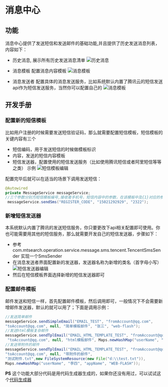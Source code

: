 # 消息中心

## 功能
消息中心提供了发送短信和发送邮件的基础功能,并且提供了历史发送消息列表，内容如下：
- 历史消息, 展示所有历史发送消息清单
![历史消息](./img/messageCenter/message.jpg)

- 消息模板 配置消息内容模板
![消息模板](./img/messageCenter/message-template.jpg)
- 消息发送者 配置具体的消息发送服务，比如系统默认内置了腾讯云的短信发送api作为短信发送服务，当然你可以配置自己的
![消息模板](./img/messageCenter/message-sender.jpg)

## 开发手册

###  配置新的短信模板
比如用户注册的时候需要发送短信验证码，那么就需要配置短信模板，短信模板的关键内容有三个
- 短信编码，用于发送短信的时候做模板标识
- 内容，发送的短信内容模板
- 短信发送器，配置使用的短信发送服务（比如使用腾讯短信或者阿里短信等等之类）
示例
![短信模板编辑](./img/messageCenter/message-template-add.jpg)

配置完毕后就可以在适当的场景下调用发送短信：
```java
@Autowired
private MessageService messageService;
//三个参数分别为短信模板编号,接收者手机号，短信内容中的参数，在该模板中及{1}对应的参数
 messageService.sendSms("REGISTER_CODE", "15021292929", "2322");
```
### 新增短信发送器
本系统默认内置了腾讯的发送短信服务，你只要更改下api相关配置即可使用。你也可能需要用其他的短信服务，那么就需要开发自己的短信发送器，步骤如下：
- 参考com.mtsearch.operation.service.message.sms.tencent.TencentSmsSender 实现一个SmsSender
- 在消息发送者界面配置新的发送器，发送器名称为新增的类名（首字母小写）
![短信发送器编辑](./img/messageCenter/message-sender-add.jpg)
- 然后在短信模板界面选择新增的短信发送器即可

### 配置邮件模板
邮件发送和短信一样，首先配置邮件模板，然后调用即可，一般情况下不会需要新增邮件发送器，默认的就可以用了；下面是调用示例：
```java
//发送简单邮件
messageService.sendSimpleEmail("EMAIL_TEST", "fromAccount@qq.com", 
"toAccount@qq.com", null, "简单模板邮件", "张三", "web-flash");
//发送html模板复杂邮件
messageService.sendTplEmail("EMAIL_HTML_TEMPLATE_TEST", "fromAccount@qq.com",
 "toAccount@qq.com", null, "html模板邮件", Maps.newHashMap("userName", "李四", "appName", "WEB-FLASH"));
//发送带附件的邮件
messageService.sendTplEmail("EMAIL_HTML_TEMPLATE_TEST", "fromAccount@qq.com", 
"toAccount@qq.com", null, "带附件的邮件",
"测试附件.txt",new FileSystemResource(new File("d:\\test.txt")),
Maps.newHashMap("userName", "李四", "appName", "WEB-FLASH"));
```


**PS** 这个功能大部分代码是用代码生成器生成的，如果你还没有用过，可以试试这个[代码生成器](../ecosystem/code-generator.md)